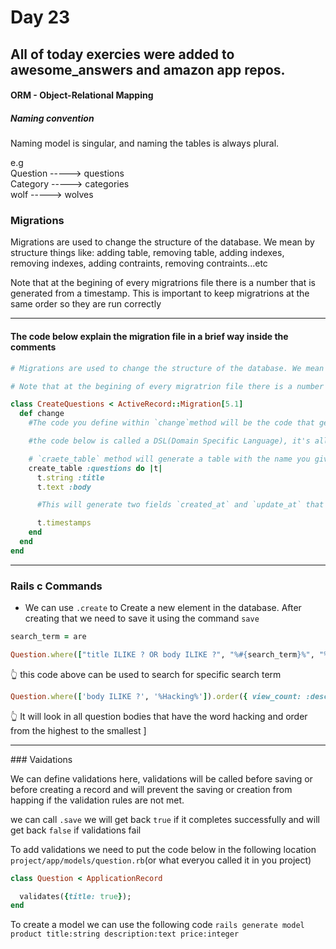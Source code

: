 # Day 23

## All of today exercies were added to awesome_answers and amazon app repos.

#### ORM - Object-Relational Mapping

##### Naming convention

  Naming model is singular, and naming the tables is always plural.

  e.g<br>
   Question -----> questions<br>
   Category -----> categories<br>
   wolf     -----> wolves


### Migrations
Migrations are used to change the structure of the database. We mean by structure things like: adding table, removing table, adding indexes, removing indexes, adding contraints, removing contraints...etc


Note that at the begining of every migratrions file there is a number that is generated from a timestamp. This is important to keep migratrions at the same order so they are run correctly

<hr>


#### The code below explain the migration file in a brief way inside the comments

```ruby
# Migrations are used to change the structure of the database. We mean by structure things like: adding table, removing table, adding indexes, removing indexes, adding contraints, removing contraints...etc

# Note that at the begining of every migratrion file there is a number that is genreated from a timestamp. This is importnat to keep migratrions at the same order so they are run correcly

class CreateQuestions < ActiveRecord::Migration[5.1]
  def change
    #The code you define within `change`method will be the code that gets executed when you run `rails db:migrate` and it will run the opposite of it when you run `rails db:rollback`

    #the code below is called a DSL(Domain Specific Language), it's all ruby code that is written in a certain way to ease writing migrations.

    # `craete_table` method will generate a table with the name you give it each table will have an `autoincrement` filed `id` of type `integer`
    create_table :questions do |t|
      t.string :title
      t.text :body

      #This will generate two fields `created_at` and `update_at` that are automaticly set  by rails and they come in handy when dealing with records

      t.timestamps
    end
  end
end
```
<hr>

### Rails c Commands

- We can use `.create`  to Create a new element in the database. After creating that we need to save it using the command `save`









```ruby
search_term = are

Question.where(["title ILIKE ? OR body ILIKE ?", "%#{search_term}%", "%#{search_term}%"]).count #Result will be 17 in the current database
```
👆 this code above can be used to search for specific search term



```ruby
Question.where(['body ILIKE ?', '%Hacking%']).order({ view_count: :desc }).limit(20)
```
👆 It will look in all question bodies that have the word hacking and order from the highest to the smallest
]

<hr>
### Vaidations

We can define validations here, validations will be called before saving or before creating a record and will prevent the saving or creation from happing if the validation rules are not met.

we can call `.save` we will get back `true` if it completes successfully and will get back `false` if validations fail

To add validations we need to put the code below in the following location `project/app/models/question.rb`(or what everyou called it in you project)

```ruby
class Question < ApplicationRecord

  validates({title: true});
end

```
To create a model we can use the following code `rails generate model product title:string description:text price:integer`

